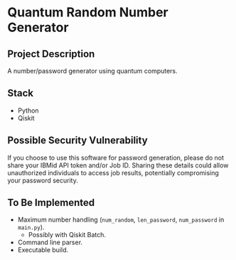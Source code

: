 # Quantum Random Number Generator 

## Project Description

A number/password generator using quantum computers.

## Stack

* Python
* Qiskit

## Possible Security Vulnerability

If you choose to use this software for password generation, please do not share your IBMid API token and/or Job ID. 
Sharing these details could allow unauthorized individuals to access job results, potentially compromising your password security.

## To Be Implemented

* Maximum number handling (`num_random`, `len_password`, `num_password` in `main.py`).
    * Possibly with Qiskit Batch.
* Command line parser.
* Executable build.